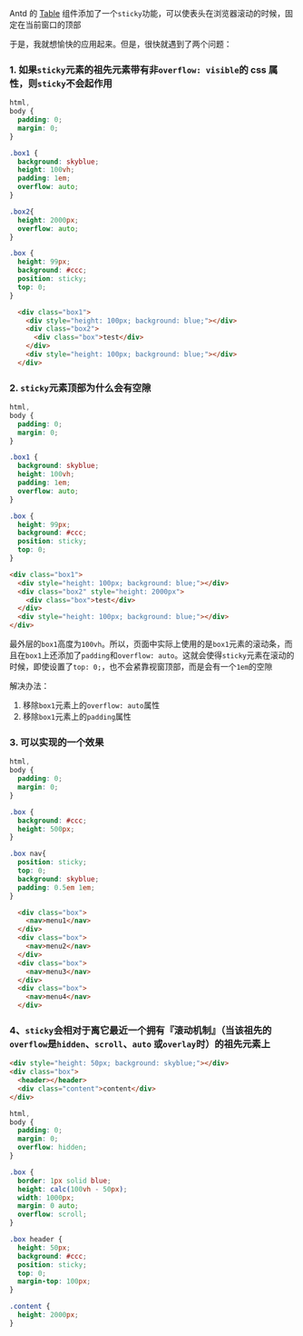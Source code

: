 Antd 的 [Table](https://ant.design/components/table-cn/#header) 组件添加了一个`sticky`功能，可以使表头在浏览器滚动的时候，固定在当前窗口的顶部

于是，我就想愉快的应用起来。但是，很快就遇到了两个问题：

### 1. 如果`sticky`元素的祖先元素带有非`overflow: visible`的 css 属性，则`sticky`不会起作用

```css
html,
body {
  padding: 0;
  margin: 0;
}

.box1 {
  background: skyblue;
  height: 100vh;
  padding: 1em;
  overflow: auto;
}

.box2{
  height: 2000px;
  overflow: auto;
}

.box {
  height: 99px;
  background: #ccc;
  position: sticky;
  top: 0;
}
```

```html
  <div class="box1">
    <div style="height: 100px; background: blue;"></div>
    <div class="box2">
      <div class="box">test</div>
    </div>
    <div style="height: 100px; background: blue;"></div>
  </div>
```

### 2. `sticky`元素顶部为什么会有空隙

```css
html,
body {
  padding: 0;
  margin: 0;
}

.box1 {
  background: skyblue;
  height: 100vh;
  padding: 1em;
  overflow: auto;
}

.box {
  height: 99px;
  background: #ccc;
  position: sticky;
  top: 0;
}
```

```html
<div class="box1">
  <div style="height: 100px; background: blue;"></div>
  <div class="box2" style="height: 2000px">
    <div class="box">test</div>
  </div>
  <div style="height: 100px; background: blue;"></div>
</div>
```

最外层的`box1`高度为`100vh`。所以，页面中实际上使用的是`box1`元素的滚动条，而且在`box1`上还添加了`padding`和`overflow: auto`。这就会使得`sticky`元素在滚动的时候，即使设置了`top: 0;`，也不会紧靠视窗顶部，而是会有一个`1em`的空隙

解决办法：

1. 移除`box1`元素上的`overflow: auto`属性
2. 移除`box1`元素上的`padding`属性

### 3. 可以实现的一个效果

```css
html,
body {
  padding: 0;
  margin: 0;
}

.box {
  background: #ccc;
  height: 500px;
}

.box nav{
  position: sticky;
  top: 0;
  background: skyblue;
  padding: 0.5em 1em;
}
```

```html
  <div class="box">
    <nav>menu1</nav>
  </div>
  <div class="box">
    <nav>menu2</nav>
  </div>
  <div class="box">
    <nav>menu3</nav>
  </div>
  <div class="box">
    <nav>menu4</nav>
  </div>
```

### 4、`sticky`会相对于离它最近一个拥有『滚动机制』（当该祖先的`overflow`是`hidden`、`scroll`、`auto` 或`overlay`时）的祖先元素上

```html
<div style="height: 50px; background: skyblue;"></div>
<div class="box">
  <header></header>
  <div class="content">content</div>
</div>
```

```css
html,
body {
  padding: 0;
  margin: 0;
  overflow: hidden;
}

.box {
  border: 1px solid blue;
  height: calc(100vh - 50px);
  width: 1000px;
  margin: 0 auto;
  overflow: scroll;
}

.box header {
  height: 50px;
  background: #ccc;
  position: sticky;
  top: 0;
  margin-top: 100px;
}

.content {
  height: 2000px;
}
```

